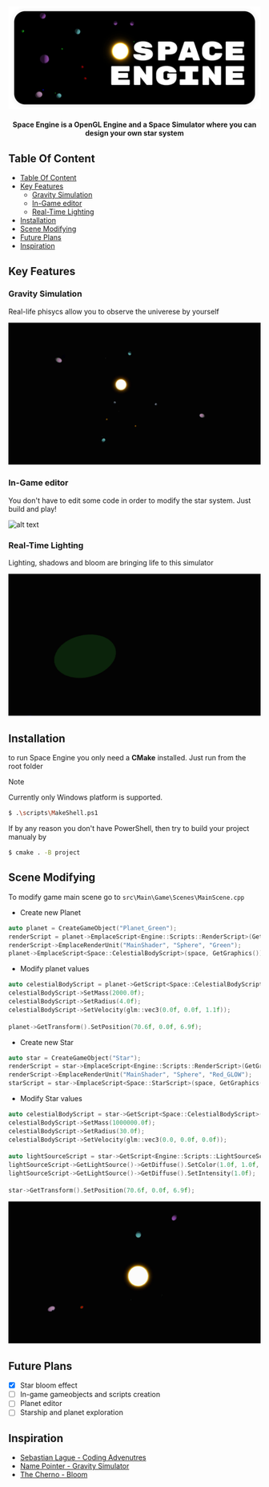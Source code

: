 ![alt text](https://github.com/vkimow/Space/blob/master/images/Title.png?raw=true)

<h4 align="center">Space Engine is a OpenGL Engine and a Space Simulator where you can design your own star system</h4>

## Table Of Content

- [Table Of Content](#table-of-content)
- [Key Features](#key-features)
  - [Gravity Simulation](#gravity-simulation)
  - [In-Game editor](#in-game-editor)
  - [Real-Time Lighting](#real-time-lighting)
- [Installation](#installation)
- [Scene Modifying](#scene-modifying)
- [Future Plans](#future-plans)
- [Inspiration](#inspiration)

## Key Features

### Gravity Simulation

Real-life phisycs allow you to observe the univerese by yourself

![alt text](https://github.com/vkimow/Space/blob/master/images/gravity_1.gif?raw=true)

### In-Game editor

You don't have to edit some code in order to modify the star system. Just build and play!

![alt text](https://github.com/vkimow/Space/blob/master/images/editor.gif?raw=true)


### Real-Time Lighting

Lighting, shadows and bloom are bringing life to this simulator

![alt text](https://github.com/vkimow/Space/blob/master/images/shadows.gif?raw=true)

## Installation

to run Space Engine you only need a __CMake__ installed. Just run from the root folder

> [!NOTE]
> Currently only Windows platform is supported.

```bash
$ .\scripts\MakeShell.ps1
```

If by any reason you don't have PowerShell, then try to build your project manualy by

```bash
$ cmake . -B project
```

## Scene Modifying

To modify game main scene go to `src\Main\Game\Scenes\MainScene.cpp`

- Create new Planet

```cpp
auto planet = CreateGameObject("Planet_Green");
renderScript = planet->EmplaceScript<Engine::Scripts::RenderScript>(GetGraphics()->GetRenderManager());
renderScript->EmplaceRenderUnit("MainShader", "Sphere", "Green");
planet->EmplaceScript<Space::CelestialBodyScript>(space, GetGraphics());
```

- Modify planet values

```cpp
auto celestialBodyScript = planet->GetScript<Space::CelestialBodyScript>();
celestialBodyScript->SetMass(2000.0f);
celestialBodyScript->SetRadius(4.0f);
celestialBodyScript->SetVelocity(glm::vec3(0.0f, 0.0f, 1.1f));

planet->GetTransform().SetPosition(70.6f, 0.0f, 6.9f);
```

- Create new Star

```cpp
auto star = CreateGameObject("Star");
renderScript = star->EmplaceScript<Engine::Scripts::RenderScript>(GetGraphics()->GetRenderManager());
renderScript->EmplaceRenderUnit("MainShader", "Sphere", "Red_GLOW");
starScript = star->EmplaceScript<Space::StarScript>(space, GetGraphics());
```

- Modify Star values

```cpp
auto celestialBodyScript = star->GetScript<Space::CelestialBodyScript>();
celestialBodyScript->SetMass(1000000.0f);
celestialBodyScript->SetRadius(30.0f);
celestialBodyScript->SetVelocity(glm::vec3(0.0, 0.0f, 0.0f));

auto lightSourceScript = star->GetScript<Engine::Scripts::LightSourceScript>();
lightSourceScript->GetLightSource()->GetDiffuse().SetColor(1.0f, 1.0f, 1.0f);
lightSourceScript->GetLightSource()->GetDiffuse().SetIntensity(1.0f);

star->GetTransform().SetPosition(70.6f, 0.0f, 6.9f);
```

![alt text](https://github.com/vkimow/Space/blob/master/images/gravity_2.gif?raw=true)

## Future Plans
- [x] Star bloom effect
- [ ] In-game gameobjects and scripts creation
- [ ] Planet editor
- [ ] Starship and planet exploration

## Inspiration

- [Sebastian Lague - Coding Advenutres](https://www.youtube.com/watch?v=7axImc1sxa0&t=1s&ab_channel=SebastianLague)
- [Name Pointer - Gravity Simulator](https://www.youtube.com/watch?v=zIzlsphGjkY&t=194s&ab_channel=NamePointer)
- [The Cherno - Bloom](https://www.youtube.com/watch?v=tI70-HIc5ro&t=1062s&ab_channel=TheCherno)